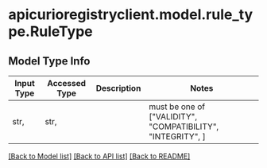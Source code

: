 # apicurioregistryclient.model.rule_type.RuleType

## Model Type Info
Input Type | Accessed Type | Description | Notes
------------ | ------------- | ------------- | -------------
str,  | str,  |  | must be one of ["VALIDITY", "COMPATIBILITY", "INTEGRITY", ] 

[[Back to Model list]](../../README.md#documentation-for-models) [[Back to API list]](../../README.md#documentation-for-api-endpoints) [[Back to README]](../../README.md)

